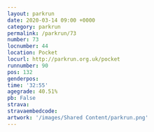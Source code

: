 ```yaml
---
layout: parkrun
date: 2020-03-14 09:00 +0000
category: parkrun
permalink: /parkrun/73
number: 73
locnumber: 44
location: Pocket
locurl: http://parkrun.org.uk/pocket
runnumber: 90
pos: 132
genderpos: 
time: '32:55'
agegrade: 40.51%
pb: False
strava: 
stravaembedcode:
artwork: '/images/Shared Content/parkrun.png'
---
```

